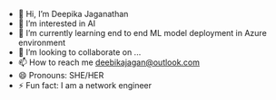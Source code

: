 - 👋 Hi, I’m Deepika Jaganathan
- 👀 I’m interested in AI
- 🌱 I’m currently learning end to end ML model deployment in Azure environment
- 💞️ I’m looking to collaborate on ...
- 📫 How to reach me deebikajagan@outlook.com
- 😄 Pronouns: SHE/HER
- ⚡ Fun fact: I am a network engineer

<!---
deej97/deej97 is a ✨ special ✨ repository because its `README.md` (this file) appears on your GitHub profile.
You can click the Preview link to take a look at your changes.
--->
